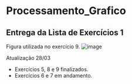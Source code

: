 # Processamento_Grafico

## Entrega da Lista de Exercícios 1 

Figura utilizada no exercício 9.
![image](https://user-images.githubusercontent.com/58199187/160504018-63ea97fa-002d-474c-be7c-f9d7281a0f52.png)


Atualização 28/03 
 - Exercícios 5, 8 e 9 finalizados.
 - Exercícios 6 e 7 em andamento.
